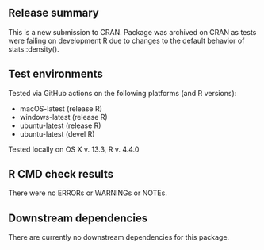 ## Release summary
This is a new submission to CRAN. Package was archived on CRAN as tests were failing on development R due to changes to the default behavior of stats::density().

## Test environments
Tested via GitHub actions on the following platforms (and R versions):

* macOS-latest (release R)
* windows-latest (release R)
* ubuntu-latest (release R)
* ubuntu-latest (devel R)

Tested locally on OS X v. 13.3, R v. 4.4.0

## R CMD check results 
There were no ERRORs or WARNINGs or NOTEs. 

## Downstream dependencies
There are currently no downstream dependencies for this package. 
